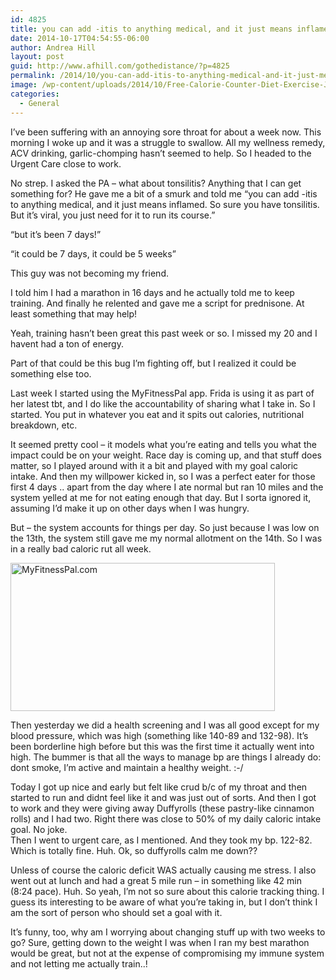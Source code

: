 ```yaml
---
id: 4825
title: you can add -itis to anything medical, and it just means inflamed.
date: 2014-10-17T04:54:55-06:00
author: Andrea Hill
layout: post
guid: http://www.afhill.com/gothedistance/?p=4825
permalink: /2014/10/you-can-add-itis-to-anything-medical-and-it-just-means-inflamed/
image: /wp-content/uploads/2014/10/Free-Calorie-Counter-Diet-Exercise-Journal-MyFitnessPal.com-1.png
categories:
  - General
---
```

I&#8217;ve been suffering with an annoying sore throat for about a week now. This morning I woke up and it was a struggle to swallow. All my wellness remedy, ACV drinking, garlic-chomping hasn&#8217;t seemed to help. So I headed to the Urgent Care close to work. 

No strep. I asked the PA &#8211; what about tonsilitis? Anything that I can get something for? He gave me a bit of a smurk and told me &#8220;you can add -itis to anything medical, and it just means inflamed. So sure you have tonsilitis. But it&#8217;s viral, you just need for it to run its course.&#8221;

&#8220;but it&#8217;s been 7 days!&#8221;

&#8220;it could be 7 days, it could be 5 weeks&#8221;

This guy was not becoming my friend. 

I told him I had a marathon in 16 days and he actually told me to keep training. And finally he relented and gave me a script for prednisone. At least something that may help!

Yeah, training hasn&#8217;t been great this past week or so. I missed my 20 and I havent had a ton of energy. 

Part of that could be this bug I&#8217;m fighting off, but I realized it could be something else too. 

Last week I started using the MyFitnessPal app. Frida is using it as part of her latest tbt, and I do like the accountability of sharing what I take in. So I started. You put in whatever you eat and it spits out calories, nutritional breakdown, etc. 

It seemed pretty cool &#8211; it models what you&#8217;re eating and tells you what the impact could be on your weight. Race day is coming up, and that stuff does matter, so I played around with it a bit and played with my goal caloric intake. And then my willpower kicked in, so I was a perfect eater for those first 4 days .. apart from the day where I ate normal but ran 10 miles and the system yelled at me for not eating enough that day. But I sorta ignored it, assuming I&#8217;d make it up on other days when I was hungry. 

But &#8211; the system accounts for things per day. So just because I was low on the 13th, the system still gave me my normal allotment on the 14th. So I was in a really bad caloric rut all week. 

[<img src="http://www.afhill.com/gothedistance/wp-content/uploads/2014/10/Free-Calorie-Counter-Diet-Exercise-Journal-MyFitnessPal.com-1.png" alt="MyFitnessPal.com" width="423" height="237" class="alignnone size-full wp-image-4828" srcset="http://www.afhill.com/gothedistance/wp-content/uploads/2014/10/Free-Calorie-Counter-Diet-Exercise-Journal-MyFitnessPal.com-1.png 423w, http://www.afhill.com/gothedistance/wp-content/uploads/2014/10/Free-Calorie-Counter-Diet-Exercise-Journal-MyFitnessPal.com-1-300x168.png 300w, http://www.afhill.com/gothedistance/wp-content/uploads/2014/10/Free-Calorie-Counter-Diet-Exercise-Journal-MyFitnessPal.com-1-195x110.png 195w" sizes="(max-width: 423px) 100vw, 423px" />](http://www.afhill.com/gothedistance/wp-content/uploads/2014/10/Free-Calorie-Counter-Diet-Exercise-Journal-MyFitnessPal.com-1.png)

Then yesterday we did a health screening and I was all good except for my blood pressure, which was high (something like 140-89 and 132-98). It&#8217;s been borderline high before but this was the first time it actually went into high. The bummer is that all the ways to manage bp are things I already do: dont smoke, I&#8217;m active and maintain a healthy weight. :-/

Today I got up nice and early but felt like crud b/c of my throat and then started to run and didnt feel like it and was just out of sorts. And then I got to work and they were giving away Duffyrolls (these pastry-like cinnamon rolls) and I had two. Right there was close to 50% of my daily caloric intake goal. No joke.  
Then I went to urgent care, as I mentioned. And they took my bp. 122-82. Which is totally fine. Huh. Ok, so duffyrolls calm me down?? 

Unless of course the caloric deficit WAS actually causing me stress. I also went out at lunch and had a great 5 mile run &#8211; in something like 42 min (8:24 pace). Huh. So yeah, I&#8217;m not so sure about this calorie tracking thing. I guess its interesting to be aware of what you&#8217;re taking in, but I don&#8217;t think I am the sort of person who should set a goal with it.

It&#8217;s funny, too, why am I worrying about changing stuff up with two weeks to go? Sure, getting down to the weight I was when I ran my best marathon would be great, but not at the expense of compromising my immune system and not letting me actually train..!
